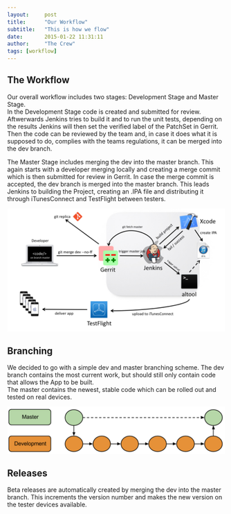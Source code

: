```yaml
---
layout:     post
title:      "Our Workflow"
subtitle:   "This is how we flow"
date:       2015-01-22 11:31:11
author:     "The Crew"
tags: [workflow]
---
```


## The Workflow
Our overall workflow includes two stages: Development Stage and Master Stage.<br>
In the Development Stage code is created and submitted for review. Aftwerwards Jenkins tries to build it and to run the unit tests, depending on the results Jenkins will then set the verified label of the PatchSet in Gerrit. Then the code can be reviewed by the team and, in case it does what it is supposed to do, complies with the teams regulations, it can be merged into the dev branch.

The Master Stage includes merging the dev into the master branch. This again starts with a developer merging locally and creating a merge commit which is then submitted for review in Gerrit. In case the merge commit is accepted, the dev branch is merged into the master branch. This leads Jenkins to building the Project, creating an .IPA file and distributing it through iTunesConnect and TestFlight between testers.

![Workflow](/img/workflow-master.jpg)


## Branching

We decided to go with a simple dev and master branching scheme. The dev branch contains the most current work, but should still only contain code that allows the App to be built.<br>
The master contains the newest, stable code which can be rolled out and tested on real devices. 

![Branching](/img/branching.PNG)



## Releases
Beta releases are automatically created by merging the dev into the master branch. This increments the version number and makes the new version on the tester devices available.